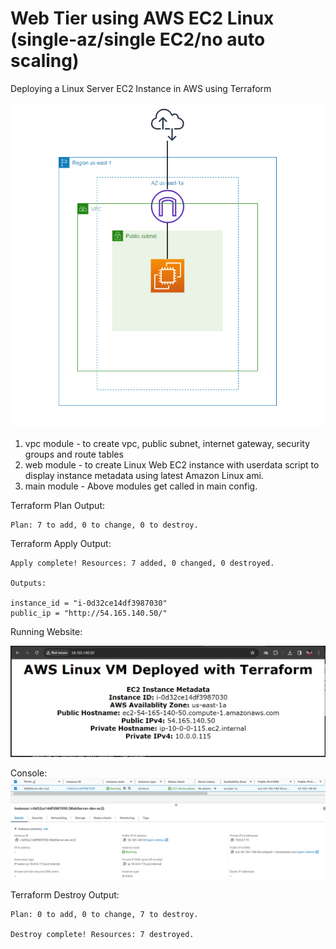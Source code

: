 # Web Tier using AWS EC2 Linux (single-az/single EC2/no auto scaling)

Deploying a Linux Server EC2 Instance in AWS using Terraform

![Alt text](/images/diagram.png)

1. vpc module - to create vpc, public subnet, internet gateway, security groups and route tables
2. web module - to create Linux Web EC2 instance with userdata script to display instance metadata using latest Amazon Linux ami.
3. main module - Above modules get called in main config.

Terraform Plan Output:
```
Plan: 7 to add, 0 to change, 0 to destroy.
```

Terraform Apply Output:
```
Apply complete! Resources: 7 added, 0 changed, 0 destroyed.

Outputs:

instance_id = "i-0d32ce14df3987030"
public_ip = "http://54.165.140.50/"
```

Running Website:

![Alt text](/images/website.png)

Console:
![Alt text](/images/console.png)

Terraform Destroy Output:
```
Plan: 0 to add, 0 to change, 7 to destroy.

Destroy complete! Resources: 7 destroyed.
```